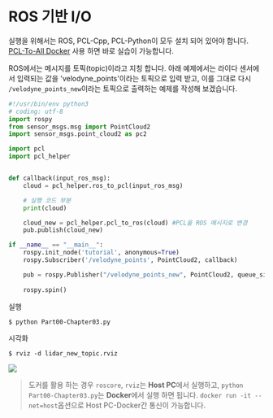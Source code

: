 # ROS 기반 I/O

실행을 위해서는 ROS, PCL-Cpp, PCL-Python이 모두 설치 되어 있어야 합니다. [PCL-To-All Docker](https://hub.docker.com/r/adioshun/pcl_to_all/) 사용 하면 바로 실습이 가능합니다. 

ROS에서는 메시지를 토픽(topic)이라고 지칭 합니다. 아래 예제에서는 라이다 센서에서 입력되는 값을 'velodyne_points'이라는 토픽으로 입력 받고, 이를 그대로 다시 `/velodyne_points_new`이라는 토픽으로 출력하는 예제를 작성해 보겠습니다. 

```python 
#!/usr/bin/env python3
# coding: utf-8
import rospy
from sensor_msgs.msg import PointCloud2
import sensor_msgs.point_cloud2 as pc2

import pcl
import pcl_helper


def callback(input_ros_msg):
    cloud = pcl_helper.ros_to_pcl(input_ros_msg)

    # 실행 코드 부분 
    print(cloud)

    cloud_new = pcl_helper.pcl_to_ros(cloud) #PCL을 ROS 메시지로 변경     
    pub.publish(cloud_new)

if __name__ == "__main__":
    rospy.init_node('tutorial', anonymous=True)
    rospy.Subscriber('/velodyne_points', PointCloud2, callback)

    pub = rospy.Publisher("/velodyne_points_new", PointCloud2, queue_size=1)
    
    rospy.spin()
```

실행 
```
$ python Part00-Chapter03.py
```

시각화 
```
$ rviz -d lidar_new_topic.rviz
```

![](https://i.imgur.com/XWfezjK.png)


> 도커를 활용 하는 경우 `roscore`, `rviz`는 **Host PC**에서 실행하고, `python Part00-Chapter03.py`는 **Docker**에서 실행 하면 됩니다. `docker run -it --net=host`옵션으로 Host PC-Docker간 통신이 가능합니다. 